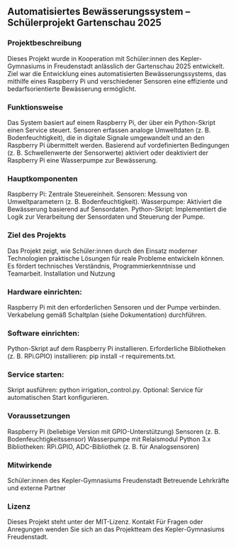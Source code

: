 ## Automatisiertes Bewässerungssystem – Schülerprojekt Gartenschau 2025

### Projektbeschreibung
Dieses Projekt wurde in Kooperation mit Schüler:innen des Kepler-Gymnasiums in Freudenstadt anlässlich der Gartenschau 2025 entwickelt. Ziel war die Entwicklung eines automatisierten Bewässerungssystems, das mithilfe eines Raspberry Pi und verschiedener Sensoren eine effiziente und bedarfsorientierte Bewässerung ermöglicht.

### Funktionsweise
Das System basiert auf einem Raspberry Pi, der über ein Python-Skript einen Service steuert. Sensoren erfassen analoge Umweltdaten (z. B. Bodenfeuchtigkeit), die in digitale Signale umgewandelt und an den Raspberry Pi übermittelt werden. Basierend auf vordefinierten Bedingungen (z. B. Schwellenwerte der Sensorwerte) aktiviert oder deaktiviert der Raspberry Pi eine Wasserpumpe zur Bewässerung.

### Hauptkomponenten

Raspberry Pi: Zentrale Steuereinheit.
Sensoren: Messung von Umweltparametern (z. B. Bodenfeuchtigkeit).
Wasserpumpe: Aktiviert die Bewässerung basierend auf Sensordaten.
Python-Skript: Implementiert die Logik zur Verarbeitung der Sensordaten und Steuerung der Pumpe.

### Ziel des Projekts
Das Projekt zeigt, wie Schüler:innen durch den Einsatz moderner Technologien praktische Lösungen für reale Probleme entwickeln können. Es fördert technisches Verständnis, Programmierkenntnisse und Teamarbeit.
Installation und Nutzung

### Hardware einrichten:
Raspberry Pi mit den erforderlichen Sensoren und der Pumpe verbinden.
Verkabelung gemäß Schaltplan (siehe Dokumentation) durchführen.

### Software einrichten:
Python-Skript auf dem Raspberry Pi installieren.
Erforderliche Bibliotheken (z. B. RPi.GPIO) installieren: pip install -r requirements.txt.

### Service starten:
Skript ausführen: python irrigation_control.py.
Optional: Service für automatischen Start konfigurieren.


### Voraussetzungen

Raspberry Pi (beliebige Version mit GPIO-Unterstützung)
Sensoren (z. B. Bodenfeuchtigkeitssensor)
Wasserpumpe mit Relaismodul
Python 3.x
Bibliotheken: RPi.GPIO, ADC-Bibliothek (z. B. für Analogsensoren)

### Mitwirkende
Schüler:innen des Kepler-Gymnasiums Freudenstadt
Betreuende Lehrkräfte und externe Partner


### Lizenz
Dieses Projekt steht unter der MIT-Lizenz.
Kontakt
Für Fragen oder Anregungen wenden Sie sich an das Projektteam des Kepler-Gymnasiums Freudenstadt.




